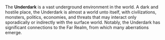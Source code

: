 The **Underdark** is a vast underground environment in the world.
A dark and hostile place, the Underdark is almost a world unto itself, with civilizations, monsters, politics, economies, and threats that may interact only sporadically or indirectly with the surface world. Notably, the Underdark has significant connections to the Far Realm, from which many aberrations emerge.